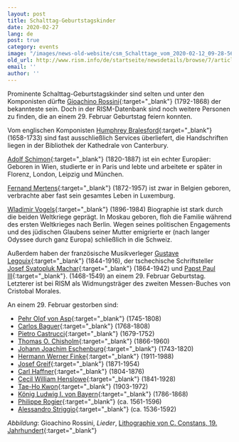 ```yaml
---
layout: post
title: Schalttag-Geburtstagskinder
date: 2020-02-27
lang: de
post: true
category: events
image: "/images/news-old-website/csm_Schalttage_vom_2020-02-12_09-28-56_bdbbf75c0d.png"
old_url: http://www.rism.info/de/startseite/newsdetails/browse/7/article/64/musical-leap-year-babies.html
email: ''
author: ''
---
```


Prominente Schalttag-Geburtstagskinder sind selten und unter den Komponisten dürfte [Gioachino Rossini](https://opac.rism.info/search?View=rism&q=Gioachino%20Rossini){:target="_blank"} (1792-1868) der bekannteste sein. Doch in der RISM-Datenbank sind noch weitere Personen zu finden, die an einem 29. Februar Geburtstag feiern konnten.

Vom englischen Komponisten [Humphrey Bralesford](https://opac.rism.info/search?View=rism&q=Humphrey%20Bralesford){:target="_blank"} (1658-1733) sind fast ausschließlich Services überliefert, die Handschriften liegen in der Bibliothek der Kathedrale von Canterbury.

[Adolf Schimon](https://opac.rism.info/search?View=rism&q=Adolf%20Schimon){:target="_blank"} (1820-1887) ist ein echter Europäer: Geboren in Wien, studierte er in Paris und lebte und arbeitete er später in Florenz, London, Leipzig und München.

[Fernand Mertens](https://opac.rism.info/search?View=rism&q=Fernand%20Mertens){:target="_blank"} (1872-1957) ist zwar in Belgien geboren, verbrachte aber fast sein gesamtes Leben in Luxemburg.

[Wladimir Vogels](https://opac.rism.info/search?View=rism&q=Wladimir%20Vogel){:target="_blank"} (1896-1984) Biographie ist stark durch die beiden Weltkriege geprägt. In Moskau geboren, floh die Familie während des ersten Weltkrieges nach Berlin. Wegen seines politischen Engagements und des jüdischen Glaubens seiner Mutter emigrierte er (nach langer Odyssee durch ganz Europa) schließlich in die Schweiz.

Außerdem haben der französische Musikverleger [Gustave Legouix](https://opac.rism.info/search?View=rism&q=Gustave%20Legouix){:target="_blank"} (1844-1916), der tschechische Schriftsteller [Josef Svatopluk Machar](https://opac.rism.info/search?View=rism&q=Josef%20Svatopluk%20Machar){:target="_blank"} (1864-1942) und [Papst Paul III](https://opac.rism.info/search?id=990042175&View=rism){:target="_blank"}. (1468-1549) an einem 29. Februar Geburtstag. Letzterer ist bei RISM als Widmungsträger des zweiten Messen-Buches von Cristobal Morales.

An einem 29. Februar gestorben sind:

- [Pehr Olof von Asp](https://opac.rism.info/search?View=rism&q=Pehr%20Olof%20von%20Asp){:target="_blank"} (1745-1808)
- [Carlos Baguer](https://opac.rism.info/search?View=rism&q=Carlos%20Baguer){:target="_blank"} (1768-1808)
- [Pietro Castrucci](https://opac.rism.info/search?View=rism&q=Pietro%20Castrucci){:target="_blank"} (1679-1752)
- [Thomas O. Chisholm](https://opac.rism.info/search?View=rism&q=Thomas%20Chisholm){:target="_blank"} (1866-1960)
- [Johann Joachim Eschenburg](https://opac.rism.info/search?View=rism&q=Johann%20Joachim%20Eschenburg){:target="_blank"} (1743-1820)
- [Hermann Werner Finke](https://opac.rism.info/search?View=rism&q=Hermann%20Werner%20Finke){:target="_blank"} (1911-1988)
- [Josef Greif](https://opac.rism.info/search?View=rism&q=Josef%20Greif){:target="_blank"} (1871-1954)
- [Carl Haffner](https://opac.rism.info/search?View=rism&q=Carl%20Haffner){:target="_blank"} (1804-1876)
- [Cecil William Henslowe](https://opac.rism.info/search?View=rism&q=Cecil%20William%20Henslowe){:target="_blank"} (1841-1928)
- [Tae-Ho Kwon](https://opac.rism.info/search?View=rism&q=Tae-Ho%20Kwon){:target="_blank"} (1903-1972)
- [König Ludwig I. von Bayern](https://opac.rism.info/search?View=rism&q=Ludwig%20I%20K%C3%B6nig%20von%20Bayern){:target="_blank"} (1786-1868)
- [Philippe Rogier](https://opac.rism.info/search?View=rism&q=Philippe%20Rogier){:target="_blank"} (ca. 1561-1596)
- [Alessandro Striggio](https://opac.rism.info/search?View=rism&q=Alessandro%20Striggio){:target="_blank"} (ca. 1536-1592)

_Abbildung_: Gioachino Rossini, _Lieder_, [Lithographie von C. Constans, 19. Jahrhundert](http://tudigit.ulb.tu-darmstadt.de/show/his-Port-R-0115-a/0001/image){:target="_blank"}